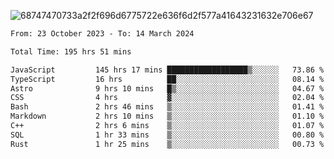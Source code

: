 ![68747470733a2f2f696d6775722e636f6d2f577a41643231632e706e67](https://github.com/koreoxy/koreoxy/assets/73381115/a29b30a2-7b86-4bf1-a3b8-5e7cb8eb1ab0)




<!--START_SECTION:waka-->

```txt
From: 23 October 2023 - To: 14 March 2024

Total Time: 195 hrs 51 mins

JavaScript         145 hrs 17 mins ██████████████████▒░░░░░░   73.86 %
TypeScript         16 hrs          ██░░░░░░░░░░░░░░░░░░░░░░░   08.14 %
Astro              9 hrs 10 mins   █▒░░░░░░░░░░░░░░░░░░░░░░░   04.67 %
CSS                4 hrs           ▓░░░░░░░░░░░░░░░░░░░░░░░░   02.04 %
Bash               2 hrs 46 mins   ▒░░░░░░░░░░░░░░░░░░░░░░░░   01.41 %
Markdown           2 hrs 10 mins   ▒░░░░░░░░░░░░░░░░░░░░░░░░   01.10 %
C++                2 hrs 6 mins    ▒░░░░░░░░░░░░░░░░░░░░░░░░   01.07 %
SQL                1 hr 33 mins    ▒░░░░░░░░░░░░░░░░░░░░░░░░   00.80 %
Rust               1 hr 25 mins    ▒░░░░░░░░░░░░░░░░░░░░░░░░   00.73 %
```

<!--END_SECTION:waka-->
